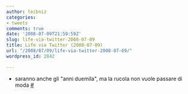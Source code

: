 ```yaml
---
author: leibniz
categories:
- tweets
comments: true
date: '2008-07-09T21:59:59Z'
slug: life-via-twitter-2008-07-09
title: Life via Twitter (2008-07-09)
url: "/2008/07/09/life-via-twitter-2008-07-09/"
wordpress_id: 2842

---
```

* saranno anche gli "anni duemila", ma la rucola non vuole passare di moda [#](https://twitter.com/leibniz/statuses/854023378)


